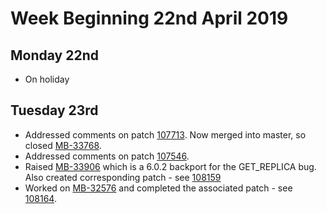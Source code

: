 # Week Beginning 22nd April 2019
## Monday 22nd

* On holiday

## Tuesday 23rd
* Addressed comments on patch [107713](http://review.couchbase.org/#/c/107713/).  Now merged into master, so closed [MB-33768](https://issues.couchbase.com/browse/MB-33768).
* Addressed comments on patch [107546](http://review.couchbase.org/#/c/107546/).
* Raised [MB-33906](https://issues.couchbase.com/browse/MB-33906) which is a 6.0.2 backport for the GET_REPLICA bug.  Also created corresponding patch - see [108159](http://review.couchbase.org/#/c/108159/)
* Worked on [MB-32576](https://issues.couchbase.com/browse/MB-32576) and completed the associated patch - see [108164](http://review.couchbase.org/#/c/108164/).